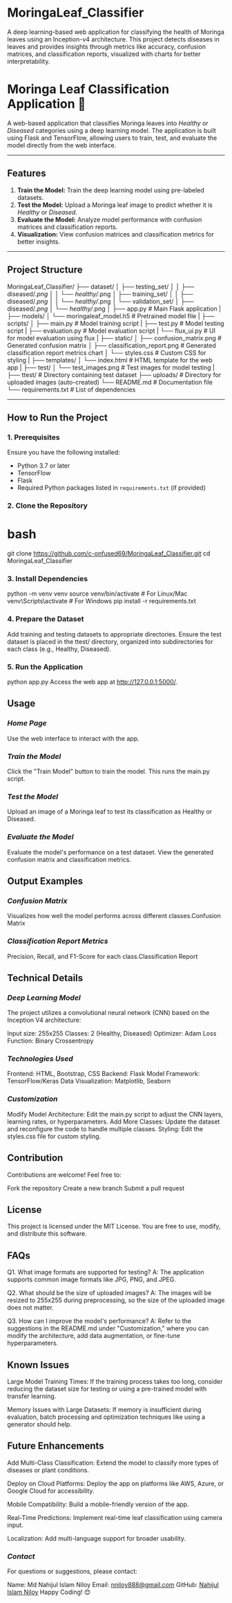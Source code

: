 # MoringaLeaf_Classifier
A deep learning-based web application for classifying the health of Moringa leaves using an Inception-v4 architecture. This project detects diseases in leaves and provides insights through metrics like accuracy, confusion matrices, and classification reports, visualized with charts for better interpretability.

# Moringa Leaf Classification Application 🌿

A web-based application that classifies Moringa leaves into *Healthy* or *Diseased* categories using a deep learning model. The application is built using Flask and TensorFlow, allowing users to train, test, and evaluate the model directly from the web interface.

---

## **Features**
1. **Train the Model:** Train the deep learning model using pre-labeled datasets.
2. **Test the Model:** Upload a Moringa leaf image to predict whether it is *Healthy* or *Diseased*.
3. **Evaluate the Model:** Analyze model performance with confusion matrices and classification reports.
4. **Visualization:** View confusion matrices and classification metrics for better insights.

---

## **Project Structure**

MoringaLeaf_Classifier/
├── dataset/
│   ├── testing_set/
│   │   ├── diseased/*.png
│   │   └── healthy/*.png
│   ├── training_set/
│   │   ├── diseased/*.png
│   │   └── healthy/*.png
│   └── validation_set/
│       ├── diseased/*.png
│       └── healthy/*.png
│
├── app.py # Main Flask application
|
├── models/ 
│   └── moringaleaf_model.h5 # Pretrained model file
|
├── scripts/ 
│   ├── main.py # Model training script
|   ├── test.py # Model testing script
|   ├── evaluation.py # Model evaluation script
|   └── flux_ui.py # UI for model evaluation using flux
|
├── static/ 
│   ├── confusion_matrix.png # Generated confusion matrix 
│   ├── classification_report.png # Generated classification report metrics chart 
│   └── styles.css # Custom CSS for styling
|
├── templates/
│   └── index.html # HTML template for the web app
|
├── test/
│   └── test_images.png # Test images for model testing
|
├── ttest/ # Directory containing test dataset 
├── uploads/ # Directory for uploaded images (auto-created) 
└── README.md # Documentation file
└── requirements.txt # List of dependencies


---

## **How to Run the Project**

### **1. Prerequisites**
Ensure you have the following installed:
- Python 3.7 or later
- TensorFlow
- Flask
- Required Python packages listed in `requirements.txt` (if provided)

### **2. Clone the Repository**
# bash
git clone https://github.com/c-onfused69/MoringaLeaf_Classifier.git
cd MoringaLeaf_Classifier

### **3. Install Dependencies**
python -m venv venv
source venv/bin/activate  # For Linux/Mac
venv\Scripts\activate     # For Windows
pip install -r requirements.txt

### **4. Prepare the Dataset**
Add training and testing datasets to appropriate directories.
Ensure the test dataset is placed in the ttest/ directory, organized into subdirectories for each class (e.g., Healthy, Diseased).

### **5. Run the Application**
python app.py
Access the web app at http://127.0.0.1:5000/.

## **Usage**

### ***Home Page***
Use the web interface to interact with the app.

### ***Train the Model***
Click the "Train Model" button to train the model. This runs the main.py script.

### ***Test the Model***
Upload an image of a Moringa leaf to test its classification as Healthy or Diseased.

### ***Evaluate the Model***
Evaluate the model's performance on a test dataset.
View the generated confusion matrix and classification metrics.

## **Output Examples**

### ***Confusion Matrix***
Visualizes how well the model performs across different classes.Confusion Matrix

### ***Classification Report Metrics***
Precision, Recall, and F1-Score for each class.Classification Report

## **Technical Details**

### ***Deep Learning Model***
The project utilizes a convolutional neural network (CNN) based on the Inception V4 architecture:

Input size: 255x255
Classes: 2 (Healthy, Diseased)
Optimizer: Adam
Loss Function: Binary Crossentropy

### ***Technologies Used***
Frontend: HTML, Bootstrap, CSS
Backend: Flask
Model Framework: TensorFlow/Keras
Data Visualization: Matplotlib, Seaborn

### ***Customization***
Modify Model Architecture: Edit the main.py script to adjust the CNN layers, learning rates, or hyperparameters.
Add More Classes: Update the dataset and reconfigure the code to handle multiple classes.
Styling: Edit the styles.css file for custom styling.

## **Contribution**
Contributions are welcome! Feel free to:

Fork the repository
Create a new branch
Submit a pull request

## **License**
This project is licensed under the MIT License. You are free to use, modify, and distribute this software.

## **FAQs**
Q1. What image formats are supported for testing?
A: The application supports common image formats like JPG, PNG, and JPEG.

Q2. What should be the size of uploaded images?
A: The images will be resized to 255x255 during preprocessing, so the size of the uploaded image does not matter.

Q3. How can I improve the model's performance?
A: Refer to the suggestions in the README.md under "Customization," where you can modify the architecture, add data augmentation, or fine-tune hyperparameters.

## **Known Issues**
Large Model Training Times:
If the training process takes too long, consider reducing the dataset size for testing or using a pre-trained model with transfer learning.

Memory Issues with Large Datasets:
If memory is insufficient during evaluation, batch processing and optimization techniques like using a generator should help.

## **Future Enhancements**
Add Multi-Class Classification:
Extend the model to classify more types of diseases or plant conditions.

Deploy on Cloud Platforms:
Deploy the app on platforms like AWS, Azure, or Google Cloud for accessibility.

Mobile Compatibility:
Build a mobile-friendly version of the app.

Real-Time Predictions:
Implement real-time leaf classification using camera input.

Localization:
Add multi-language support for broader usability.



### ***Contact***
For questions or suggestions, please contact:

Name: Md Nahijul Islam Niloy
Email: nniloy888@gmail.com
GitHub: [Nahijul Islam Niloy](https://github.com/c-onfused69)
Happy Coding! 😊